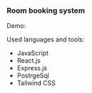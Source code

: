 ### Room booking system

Demo:

Used languages and tools:

- JavaScript
- React.js
- Express.js
- PostrgeSql
- Tailwind CSS

